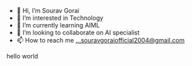 - 👋 Hi, I’m Sourav Gorai
- 👀 I’m interested in Technology
- 🌱 I’m currently learning AIML
- 💞️ I’m looking to collaborate on AI specialist
- 📫 How to reach me ...souravgoraiofficial2004@gmail.com

<!---
SouravGorai2004/SouravGorai2004 is a ✨ special ✨ repository because its `README.md` (this file) appears on your GitHub profile.
You can click the Preview link to take a look at your changes.
--->
hello world